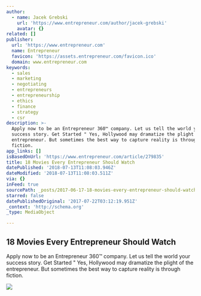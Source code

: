 ```yaml
---
author:
  - name: Jacek Grebski
    url: 'https://www.entrepreneur.com/author/jacek-grebski'
    avatar: {}
related: []
publisher:
  url: 'https://www.entrepreneur.com'
  name: Entrepreneur
  favicon: 'https://assets.entrepreneur.com/favicon.ico'
  domain: www.entrepreneur.com
keywords:
  - sales
  - marketing
  - negotiating
  - entrepreneurs
  - entrepreneurship
  - ethics
  - finance
  - strategy
  - csr
description: >-
  Apply now to be an Entrepreneur 360™ company. Let us tell the world your
  success story. Get Started " Yes, Hollywood may dramatize the plight of the
  entrepreneur. But sometimes the best way to capture reality is through
  fiction.
app_links: []
isBasedOnUrl: 'https://www.entrepreneur.com/article/279835'
title: 18 Movies Every Entrepreneur Should Watch
datePublished: '2018-07-13T11:08:03.946Z'
dateModified: '2018-07-13T11:08:03.511Z'
via: {}
inFeed: true
sourcePath: _posts/2017-06-17-18-movies-every-entrepreneur-should-watch.md
starred: false
datePublishedOriginal: '2017-07-22T03:12:19.951Z'
_context: 'http://schema.org'
_type: MediaObject

---
```

<article style=""><h1>18 Movies Every Entrepreneur Should Watch</h1><p>Apply now to be an Entrepreneur 360™ company. Let us tell the world your success story. Get Started " Yes, Hollywood may dramatize the plight of the entrepreneur. But sometimes the best way to capture reality is through fiction.</p><img src="https://assets.entrepreneur.com/content/3x2/1300/20170215181649-devil-wears-prada-hero.jpeg" /></article>